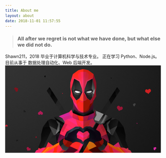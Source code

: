 ```yaml
---
title: About me
layout: about
date: 2018-11-01 11:57:55
---
```

>### All after we regret is not what we have done, but what else we did not do.

Shawn211，2018 毕业于计算机科学与技术专业。
正在学习 Python、Node.js。
目前从事于 数据处理自动化、Web 后端开发。
![死侍抽象插图](deadpool-abstract-artwork.jpg)